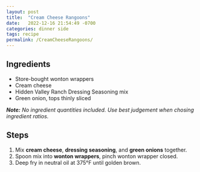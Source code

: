 ```yaml
---
layout: post
title:  "Cream Cheese Rangoons"
date:   2022-12-16 21:54:49 -0700
categories: dinner side
tags: recipe
permalink: /CreamCheeseRangoons/
---
```

## Ingredients
* Store-bought wonton wrappers
* Cream cheese
* Hidden Valley Ranch Dressing Seasoning mix
* Green onion, tops thinly sliced

***Note:*** *No ingredient quantities included. Use best judgement when chosing ingredient ratios.*

## Steps
1. Mix **cream cheese**, **dressing seasoning**, and **green onions** together.
2. Spoon mix into **wonton wrappers**, pinch wonton wrapper closed.
3. Deep fry in neutral oil at 375°F until golden brown.
